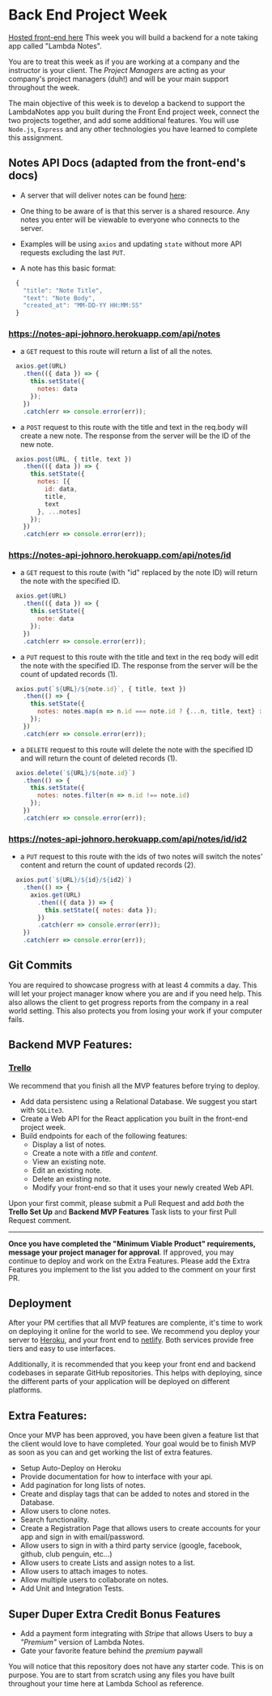 # Back End Project Week
[Hosted front-end here](https://notes-johnoro.surge.sh/)
This week you will build a backend for a note taking app called "Lambda Notes".

You are to treat this week as if you are working at a company and the instructor is your client. The _Project Managers_ are acting as your company's project managers (duh!) and will be your main support throughout the week.

The main objective of this week is to develop a backend to support the LambdaNotes app you built during the Front End project week, connect the two projects together, and add some additional features. You will use `Node.js`, `Express` and any other technologies you have learned to complete this assignment.

## Notes API Docs (adapted from the front-end's docs)

- A server that will deliver notes can be found [here](https://notes-api-johnoro.herokuapp.com/):

- One thing to be aware of is that this server is a shared resource. Any notes you enter will be viewable to everyone who connects to the server.

- Examples will be using `axios` and updating `state` without more API requests excluding the last `PUT`.

- A note has this basic format:

```js
  {
    "title": "Note Title",
    "text": "Note Body",
    "created_at": "MM-DD-YY HH:MM:SS"
  }
```

### https://notes-api-johnoro.herokuapp.com/api/notes

- a `GET` request to this route will return a list of all the notes.
```js
  axios.get(URL)
    .then(({ data }) => {
      this.setState({
        notes: data
      });
    })
    .catch(err => console.error(err));
```

- a `POST` request to this route with the title and text in the req.body will create a new note. The response from the server will be the ID of the new note.
```js
  axios.post(URL, { title, text })
    .then(({ data }) => {
      this.setState({
        notes: [{
          id: data,
          title,
          text
        }, ...notes]
      });
    })
    .catch(err => console.error(err));
```

### https://notes-api-johnoro.herokuapp.com/api/notes/id

- a `GET` request to this route (with "id" replaced by the note ID) will return the note with the specified ID.
```js
  axios.get(URL)
    .then(({ data }) => {
      this.setState({
        note: data
      });
    })
    .catch(err => console.error(err));
```

- a `PUT` request to this route with the title and text in the req body will edit the note with the specified ID. The response from the server will be the count of updated records (1).
```js
  axios.put(`${URL}/${note.id}`, { title, text })
    .then(() => {
      this.setState({
        notes: notes.map(n => n.id === note.id ? {...n, title, text} : n)
      });
    })
    .catch(err => console.error(err));
```

- a `DELETE` request to this route will delete the note with the specified ID and will return the count of deleted records (1).
```js
  axios.delete(`${URL}/${note.id}`)
    .then(() => {
      this.setState({
        notes: notes.filter(n => n.id !== note.id)
      });
    })
    .catch(err => console.error(err));
```

### https://notes-api-johnoro.herokuapp.com/api/notes/id/id2

- a `PUT` request to this route with the ids of two notes will switch the notes' content and return the count of updated records (2).
```js
  axios.put(`${URL}/${id}/${id2}`)
    .then(() => {
      axios.get(URL)
        .then(({ data }) => {
          this.setState({ notes: data });
        })
        .catch(err => console.error(err));
    })
    .catch(err => console.error(err));
```

## Git Commits

You are required to showcase progress with at least 4 commits a day. This will let your project manager know where you are and if you need help. This also allows the client to get progress reports from the company in a real world setting. This also protects you from losing your work if your computer fails.

## Backend MVP Features:

### [Trello](https://trello.com/b/sgGWEZY9/backend-lambda-notes-by-john-orourke)

We recommend that you finish all the MVP features before trying to deploy.

- Add data persistenc using a Relational Database. We suggest you start with `SQLite3`.
- Create a Web API for the React application you built in the front-end project week.
- Build endpoints for each of the following features:
  - Display a list of notes.
  - Create a note with a _title_ and _content_.
  - View an existing note.
  - Edit an existing note.
  - Delete an existing note.
  - Modify your front-end so that it uses your newly created Web API.

Upon your first commit, please submit a Pull Request and add _both_ the **Trello Set Up** and **Backend MVP Features** Task lists to your first Pull Request comment.

---

**Once you have completed the "Minimum Viable Product" requirements, message your project manager for approval**. If approved, you may continue to deploy and work on the Extra Features. Please add the Extra Features you implement to the list you added to the comment on your first PR.

## Deployment

After your PM certifies that all MVP features are complente, it's time to work on deploying it online for the world to see. We recommend you deploy your server to [Heroku](https://devcenter.heroku.com/articles/getting-started-with-nodejs#introduction), and your front end to [netlify](https://www.netlify.com/blog/2016/09/29/a-step-by-step-guide-deploying-on-netlify/). Both services provide free tiers and easy to use interfaces.

Additionally, it is recommended that you keep your front end and backend codebases in separate GitHub repositories. This helps with deploying, since the different parts of your application will be deployed on different platforms.

## Extra Features:

Once your MVP has been approved, you have been given a feature list that the client would love to have completed. Your goal would be to finish MVP as soon as you can and get working the list of extra features.

- Setup Auto-Deploy on Heroku
- Provide documentation for how to interface with your api.
- Add pagination for long lists of notes.
- Create and display tags that can be added to notes and stored in the Database.
- Allow users to clone notes.
- Search functionality.
- Create a Registration Page that allows users to create accounts for your app and sign in with email/password.
- Allow users to sign in with a third party service (google, facebook, github, club penguin, etc...)
- Allow users to create Lists and assign notes to a list.
- Allow users to attach images to notes.
- Allow multiple users to collaborate on notes.
- Add Unit and Integration Tests.

## Super Duper Extra Credit Bonus Features

- Add a payment form integrating with _Stripe_ that allows Users to buy a _"Premium"_ version of Lambda Notes.
- Gate your favorite feature behind the _premium_ paywall

You will notice that this repository does not have any starter code. This is on purpose. You are to start from scratch using any files you have built throughout your time here at Lambda School as reference.
